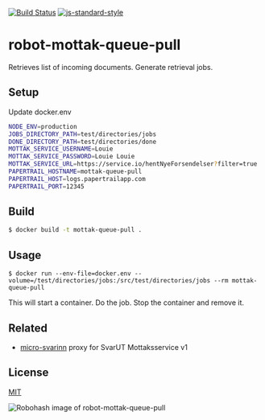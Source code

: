 [![Build Status](https://travis-ci.com/telemark/robot-queue-pull.svg?branch=master)](https://travis-ci.com/telemark/robot-queue-pull)
[![js-standard-style](https://img.shields.io/badge/code%20style-standard-brightgreen.svg?style=flat)](https://github.com/feross/standard)

# robot-mottak-queue-pull

Retrieves list of incoming documents. Generate retrieval jobs.

## Setup

Update docker.env

```bash
NODE_ENV=production
JOBS_DIRECTORY_PATH=test/directories/jobs
DONE_DIRECTORY_PATH=test/directories/done
MOTTAK_SERVICE_USERNAME=Louie
MOTTAK_SERVICE_PASSWORD=Louie Louie
MOTTAK_SERVICE_URL=https://service.io/hentNyeForsendelser?filter=true
PAPERTRAIL_HOSTNAME=mottak-queue-pull
PAPERTRAIL_HOST=logs.papertrailapp.com
PAPERTRAIL_PORT=12345
```

## Build

```bash
$ docker build -t mottak-queue-pull .
```

## Usage

```
$ docker run --env-file=docker.env --volume=/test/directories/jobs:/src/test/directories/jobs --rm mottak-queue-pull
```

This will start a container. Do the job. Stop the container and remove it.

## Related
- [micro-svarinn](https://github.com/telemark/micro-svarinn) proxy for SvarUT Mottaksservice v1

## License

[MIT](LICENSE)

![Robohash image of robot-mottak-queue-pull](https://robots.kebabstudios.party/robot-mottak-queue-pull.png "Robohash image of robot-mottak-queue-pull")
